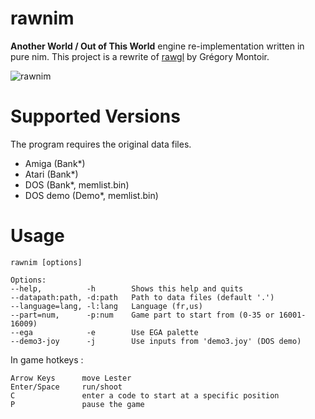 # rawnim

**Another World / Out of This World** engine re-implementation written in pure nim.
This project is a rewrite of [rawgl](https://github.com/cyxx/rawgl) by Grégory Montoir.

![rawnim](https://repository-images.githubusercontent.com/435237620/0501fef5-2b38-42b4-af9e-d61c0fa89ff9)

# Supported Versions

The program requires the original data files.

* Amiga (Bank*)
* Atari (Bank*)
* DOS (Bank*, memlist.bin)
* DOS demo (Demo*, memlist.bin)

# Usage

    rawnim [options]

    Options:  
    --help,          -h        Shows this help and quits
    --datapath:path, -d:path   Path to data files (default '.')
    --language=lang, -l:lang   Language (fr,us)
    --part=num,      -p:num    Game part to start from (0-35 or 16001-16009)
    --ega            -e        Use EGA palette
    --demo3-joy      -j        Use inputs from 'demo3.joy' (DOS demo)

In game hotkeys :

    Arrow Keys      move Lester
    Enter/Space     run/shoot
    C               enter a code to start at a specific position
    P               pause the game